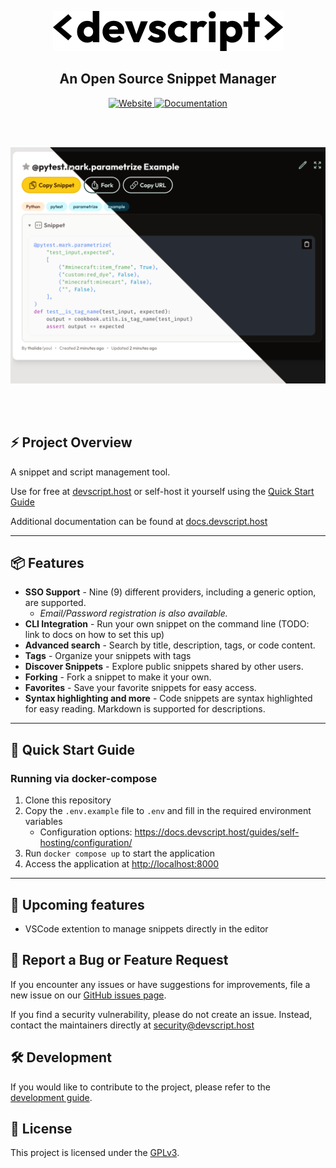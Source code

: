 <div align="center">
  <p align="center">
    <a href="#">
        <picture>
            <source media="(prefers-color-scheme: dark)" srcset="app/static/images/brand/light/wordmark.svg">
            <img alt="Devscript Wordmark" src="app/static/images/brand/dark/wordmark.svg" width="369" height="64">
        </picture>
    </a>
  </p>
    <div>
        <h2 align="center">An Open Source Snippet Manager</h2>
    </div>
    <div>
        <a href="https://devscript.host">
            <img src="https://img.shields.io/badge/website-devscript.host-brown?style=for-the-badge&logo=" alt="Website"
            height="24">
        </a>
        <a href="https://docs.devscript.host">
            <img src="https://img.shields.io/badge/docs-docs.devscript.host-blue?style=for-the-badge" alt="Documentation"
            height="24">
        </a>
    </div>
</div>

<br /><br />
<div align="center">
    <img src="docs/assets/screenshots/themes-split.png" alt="devscript-theme-screenshot" />
</div>

<br /><br />


## ⚡️ Project Overview

A snippet and script management tool.

Use for free at [devscript.host](https://devscript.host)
or self-host it yourself using the [Quick Start Guide](#-quick-start-guide)

Additional documentation can be found at [docs.devscript.host](https://docs.devscript.host)

---


## 📦 Features

- **SSO Support** - Nine (9) different providers, including a generic option, are supported.
    - _Email/Password registration is also available._
- **CLI Integration** - Run your own snippet on the command line (TODO: link to docs on how to set this up)
- **Advanced search** - Search by title, description, tags, or code content.
- **Tags** - Organize your snippets with tags
- **Discover Snippets** - Explore public snippets shared by other users.
- **Forking** - Fork a snippet to make it your own.
- **Favorites** - Save your favorite snippets for easy access.
- **Syntax highlighting and more** - Code snippets are syntax highlighted for easy reading. Markdown is supported for descriptions.

---


## 🚀 Quick Start Guide


### Running via docker-compose

1. Clone this repository
2. Copy the `.env.example` file to `.env` and fill in the required environment variables
    - Configuration options: <https://docs.devscript.host/guides/self-hosting/configuration/>
3. Run `docker compose up` to start the application
4. Access the application at <http://localhost:8000>

---


## 📝 Upcoming features

- VSCode extention to manage snippets directly in the editor


## 💬 Report a Bug or Feature Request

If you encounter any issues or have suggestions for improvements, file a new issue on our [GitHub issues page](https://github.com/xtream1101/devscript/issues).

If you find a security vulnerability, please do not create an issue. Instead, contact the maintainers directly at [security@devscript.host](mailto:security@devscript.host)


## 🛠️ Development

If you would like to contribute to the project, please refer to the [development guide](https://docs.devscript.host/reference/development/).


## 📜 License

This project is licensed under the [GPLv3](LICENSE).
